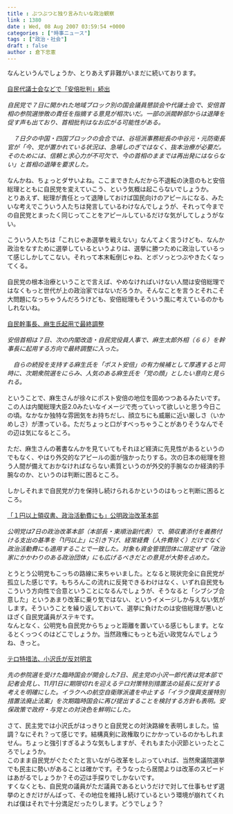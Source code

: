```yaml
---
title : ぶつぶつと独り言みたいな政治観察
link : 1380
date : Wed, 08 Aug 2007 03:59:54 +0000
categories : ["時事ニュース"]
tags : ["政治・社会"]
draft : false
author : 倉下忠憲
---
```


なんというんでしょうか、とりあえず非難がいまだに続いております。<BR><BR><A HREF="http://www.yomiuri.co.jp/politics/news/20070807it14.htm" TARGET="_blank">自民代議士会などで「安倍批判」続出</A><BR><BR><I>自民党で７日に開かれた地域ブロック別の国会議員懇談会や代議士会で、安倍首相の参院選惨敗の責任を指摘する意見が相次いだ。一部の派閥幹部からは退陣を促す声も出ており、首相批判はなお広がる可能性がある。<BR><BR>　７日夕の中国・四国ブロックの会合では、谷垣派事務総長の中谷元・元防衛長官が「今、党が置かれている状況は、急場しのぎではなく、抜本治療が必要だ。そのためには、信頼と求心力が不可欠で、今の首相のままでは再出発にはならない」と首相の退陣を要求した。</I><BR><BR>なんかね、ちょっとダサいよね。ここまできたんだから不退転の決意のもと安倍総理とともに自民党を変えていこう、という気概は起こらないでしょうか。<BR>とりあえず、総理が責任とって退陣しておけば国民向けのアピールになる、みたいな考えでこういう人たちは発言しているわけなんでしょうが、それって今までの自民党とまったく同じってことをアピールしているだけな気がしてしょうがない。<BR><BR>こういう人たちは「これじゃあ選挙を戦えない」なんてよく言うけども、なんか政治をなすために選挙しているというよりは、選挙に勝つために政治しているって感じしかしてこない。それって本末転倒じゃね、とボソっとつぶやきたくなってくる。<BR><BR>自民党の根本治療ということで言えば、やめなければいけない人間は安倍総理ではなくもっと世代が上の政治家ではないだろうか。そんなことを言うとそれこそ大問題になっちゃうんだろうけども、安倍総理もそういう風に考えているのかもしれないね。<BR><BR><A HREF="http://www.yomiuri.co.jp/politics/news/20070808i301.htm" TARGET="_blank">自民幹事長、麻生氏起用で最終調整</A><BR><BR><I>安倍首相は７日、次の内閣改造・自民党役員人事で、麻生太郎外相（６６）を幹事長に起用する方向で最終調整に入った。<BR><BR>　自らの続投を支持する麻生氏を「ポスト安倍」の有力候補として厚遇すると同時に、次期衆院選をにらみ、人気のある麻生氏を「党の顔」としたい意向と見られる。</I><BR><BR>ということで、麻生さんが徐々にポスト安倍の地位を固めつつあるみたいです。この人は内閣総理大臣2.0みたいなイメージで売っていって欲しいと思う今日この頃。なかなか独特な雰囲気をお持ちだし、顔立ちにも威厳に近い厳しさ（いかめしさ）が漂っている。ただちょっと口がすべっちゃうことがありそうなんでその辺は気になるところ。<BR><BR>ただ、麻生さんの著書なんかを見ていてもそれほど経済に先見性があるというのでもなく、やはり外交的なアピールの面が強かったりする。次の日本の総理を担う人間が備えておかなければならない素質というのが外交的手腕なのか経済的手腕なのか、というのは判断に困るところ。<BR><BR>しかしそれまで自民党が力を保持し続けられるかというのはもっと判断に困るところ。<BR><BR><A HREF="http://www.nikkei.co.jp/news/seiji/20070808AT3S0702E07082007.html" TARGET="_blank">「１円以上領収書、政治活動費にも」公明政治改革本部</A><BR><BR><I>公明党は7日の政治改革本部（本部長・東順治副代表）で、領収書添付を義務付ける支出の基準を「1円以上」に引き下げ、経常経費（人件費除く）だけでなく政治活動費にも適用することで一致した。対象も資金管理団体に限定せず「政治家にかかわりのある政治団体」にも広げるべきだとの意見が大勢を占めた。</I><BR><BR>とうとう公明党もこっちの路線に来ちゃいました。となると現状完全に自民党が孤立した感じです。もちろんこの流れに反発できるわけはなく、いずれ自民党もこういう方向性で合意ということになるんでしょうが、そうなると「シブシブ合意した」というあまり改革に乗り気ではない、というイメージしか与えない気がします。そういうことを繰り返しておいて、選挙に負けたのは安倍総理が悪いとほざく自民党議員がステキです。<BR>なんとなく、公明党も自民党からちょっと距離を置いている感じもします。となるとくっつくのはどこでしょうか。当然政権にもっとも近い政党なんでしょうね、きっと。<BR><BR><A HREF="http://www.nikkei.co.jp/news/seiji/20070808AT3S0701T07082007.html" TARGET="_blank">テロ特措法、小沢氏が反対明言</A><BR><BR><I>先の参院選を受けた臨時国会が開会した7日、民主党の小沢一郎代表は党本部で記者会見し、11月1日に期限切れを迎えるテロ対策特別措置法の延長に反対する考えを明確にした。イラクへの航空自衛隊派遣を中止する「イラク復興支援特別措置法廃止法案」を次期臨時国会に再び提出することを検討する方針も表明。安保政策で政府・与党との対決色を鮮明にした。</I><BR><BR>さて、民主党では小沢氏がはっきりと自民党との対決路線を表明しました。協調？なにそれ？って感じです。結構真剣に政権取りにかかっているのかもしれません。ちょっと強引すぎるような気もしますが、それもまた小沢節といったところでしょうか。<BR>このまま自民党がぐたぐたと言いながら改革をしぶっていれば、当然衆議院選挙でも民主に勢いがあることは確かです。そうなったら居間よりは改革のスピードはあがるでしょうか？その辺は手探りでしかないです。<BR>すくなくとも、自民党の議員がただ議員であるというだけで対して仕事もせず選挙のときだけがんばって、その地位を維持し続けているという環境が崩れてくれれば僕はそれで十分満足だったりします。どうでしょう？<BR><BR><br><br>
